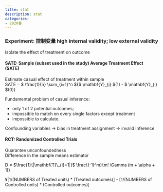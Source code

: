 ```yaml
---
title: stat
description: stat
categories: 
- 2020春
---
```

### Experiment: 控制变量 high internal validity; low external validity  
Isolate the effect of treatment on outcome  

#### SATE: Sample (subset used in the study) Average Treatment Effect (SATE)  
Estimate casual effect of treatment within sample  
SATE = $ \frac{1}{n} \sum_{i=1}^n ${$ \mathbf{Y}\_{i} $(1) - $ \mathbf{Y}\_{i} $(0)}  

Fundamental problem of casual inference:  
* only 1 of 2 potential outcomes;  
* impossible to match on every single factors except treatment  
* impossible to calculate.  

Confounding variables -> bias in treatment assignment -> invalid inference  
		
#### RCT: Randomized Controlled Trials
Guarantee unconfoundedness  
Difference in the sample means estimator  

D = $\frac{1}{|\mathbf{T}\_{i}=1|}$
\frac{(-1)^m}{m! \Gamma (m + \alpha + 1)} 

¥[1/(NUMBERS of Treated units) * (Treated outcomes)] - [1/(NUMBERS of Controlled units) * (Controlled outcomes)]
